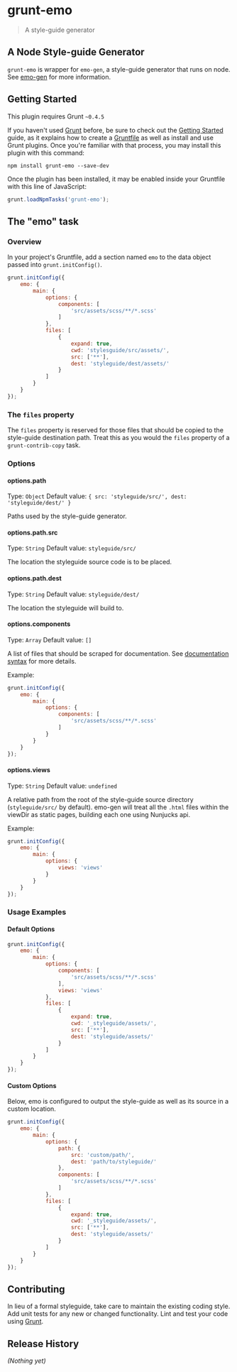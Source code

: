 # grunt-emo

> A style-guide generator

## A Node Style-guide Generator

`grunt-emo` is wrapper for `emo-gen`, a style-guide generator that runs on node. See [emo-gen](https://github.com/martinjunior/emo-gen) for more information.

## Getting Started
This plugin requires Grunt `~0.4.5`

If you haven't used [Grunt](http://gruntjs.com/) before, be sure to check out the [Getting Started](http://gruntjs.com/getting-started) guide, as it explains how to create a [Gruntfile](http://gruntjs.com/sample-gruntfile) as well as install and use Grunt plugins. Once you're familiar with that process, you may install this plugin with this command:

```shell
npm install grunt-emo --save-dev
```

Once the plugin has been installed, it may be enabled inside your Gruntfile with this line of JavaScript:

```js
grunt.loadNpmTasks('grunt-emo');
```

## The "emo" task

### Overview
In your project's Gruntfile, add a section named `emo` to the data object passed into `grunt.initConfig()`.

```js
grunt.initConfig({
    emo: {
        main: {
            options: {
                components: [
                    'src/assets/scss/**/*.scss'
                ]
            },
            files: [
                {
                    expand: true,
                    cwd: 'stylesguide/src/assets/',
                    src: ['**'],
                    dest: 'styleguide/dest/assets/'
                }
            ]
        }
    }
});
```

### The `files` property

The `files` property is reserved for those files that should be copied to the style-guide destination path. Treat this as you would the `files` property of a `grunt-contrib-copy` task.

### Options

#### options.path
Type: `Object`
Default value: `{ src: 'styleguide/src/', dest: 'styleguide/dest/' }`

Paths used by the style-guide generator.

#### options.path.src
Type: `String`
Default value: `styleguide/src/`

The location the styleguide source code is to be placed.

#### options.path.dest
Type: `String`
Default value: `styleguide/dest/`

The location the styleguide will build to.

#### options.components
Type: `Array`
Default value: `[]`

A list of files that should be scraped for documentation. See [documentation syntax](#documentation-syntax) for more details.

Example:

```javascript
grunt.initConfig({
    emo: {
        main: {
            options: {
                components: [
                    'src/assets/scss/**/*.scss'
                ]
            }
        }
    }
});
```

#### options.views
Type: `String`
Default value: `undefined`

A relative path from the root of the style-guide source directory (`styleguide/src/` by default). emo-gen will treat all the `.html` files within the viewDir as static pages, building each one using Nunjucks api.

Example:

```javascript
grunt.initConfig({
    emo: {
        main: {
            options: {
                views: 'views'
            }
        }
    }
});
```

### Usage Examples

#### Default Options

```js
grunt.initConfig({
    emo: {
        main: {
            options: {
                components: [
                    'src/assets/scss/**/*.scss'
                ],
                views: 'views'
            },
            files: [
                {
                    expand: true,
                    cwd: '_styleguide/assets/',
                    src: ['**'],
                    dest: 'styleguide/assets/'
                }
            ]
        }
    }
});
```

#### Custom Options
Below, emo is configured to output the style-guide as well as its source in a custom location.

```js
grunt.initConfig({
    emo: {
        main: {
            options: {
                path: {
                    src: 'custom/path/',
                    dest: 'path/to/styleguide/'
                },
                components: [
                    'src/assets/scss/**/*.scss'
                ]
            },
            files: [
                {
                    expand: true,
                    cwd: '_styleguide/assets/',
                    src: ['**'],
                    dest: 'styleguide/assets/'
                }
            ]
        }
    }
});
```

## Contributing
In lieu of a formal styleguide, take care to maintain the existing coding style. Add unit tests for any new or changed functionality. Lint and test your code using [Grunt](http://gruntjs.com/).

## Release History
_(Nothing yet)_
